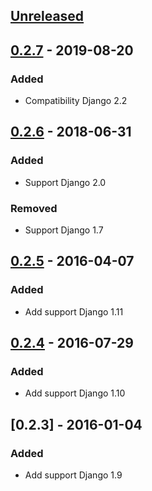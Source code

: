 ## [Unreleased]

## [0.2.7] - 2019-08-20
### Added
- Compatibility Django 2.2

## [0.2.6] - 2018-06-31
### Added
- Support Django 2.0

### Removed
- Support Django 1.7

## [0.2.5] - 2016-04-07
### Added
- Add support Django 1.11

## [0.2.4] - 2016-07-29
### Added
- Add support Django 1.10

## [0.2.3] - 2016-01-04
### Added
- Add support Django 1.9

[Unreleased]: https://github.com/silentsokolov/django-automatic-links/compare/v0.2.7...HEAD
[0.2.7]: https://github.com/silentsokolov/django-automatic-links/compare/v0.2.6...v0.2.7
[0.2.6]: https://github.com/silentsokolov/django-automatic-links/compare/v0.2.5...v0.2.6
[0.2.5]: https://github.com/silentsokolov/django-automatic-links/compare/v0.2.4...v0.2.5
[0.2.4]: https://github.com/silentsokolov/django-automatic-links/compare/0.2.3...v0.2.4
